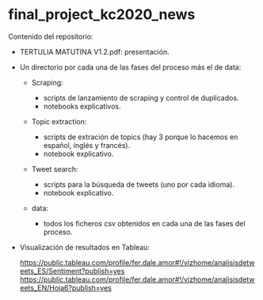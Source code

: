 # final_project_kc2020_news

Contenido del repositorio:

- TERTULIA MATUTINA V1.2.pdf: presentación.

- Un directorio por cada una de las fases del proceso más el de data:
	- Scraping:
		- scripts de lanzamiento de scraping y control de duplicados.
		- notebooks explicativos.
		
	- Topic extraction:
		- scripts de extración de topics (hay 3 porque lo hacemos en español, inglés y francés).
		- notebook explicativo.

	- Tweet search:
		- scripts para la búsqueda de tweets (uno por cada idioma).
		- notebook explicativo.

	- data:
		- todos los ficheros csv obtenidos en cada una de las fases del proceso.
		

- Visualización de resultados en Tableau:

	https://public.tableau.com/profile/fer.dale.amor#!/vizhome/analisisdetweets_ES/Sentiment?publish=yes	
	https://public.tableau.com/profile/fer.dale.amor#!/vizhome/analisisdetweets_EN/Hoja6?publish=yes
	
